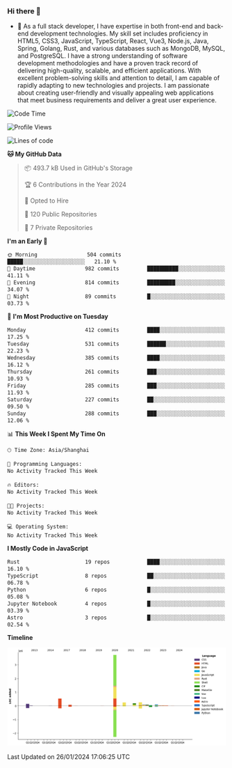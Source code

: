 ### Hi there 👋

- 🌱 As a full stack developer, I have expertise in both front-end and back-end development technologies. My skill set includes proficiency in HTML5, CSS3, JavaScript, TypeScript, React, Vue3, Node.js, Java, Spring, Golang, Rust, and various databases such as MongoDB, MySQL, and PostgreSQL. I have a strong understanding of software development methodologies and have a proven track record of delivering high-quality, scalable, and efficient applications. With excellent problem-solving skills and attention to detail, I am capable of rapidly adapting to new technologies and projects. I am passionate about creating user-friendly and visually appealing web applications that meet business requirements and deliver a great user experience.

<!--START_SECTION:waka-->
![Code Time](http://img.shields.io/badge/Code%20Time-1%2C170%20hrs%2013%20mins-blue)

![Profile Views](http://img.shields.io/badge/Profile%20Views-0-blue)

![Lines of code](https://img.shields.io/badge/From%20Hello%20World%20I%27ve%20Written-5.6%20million%20lines%20of%20code-blue)

**🐱 My GitHub Data** 

> 📦 493.7 kB Used in GitHub's Storage 
 > 
> 🏆 6 Contributions in the Year 2024
 > 
> 💼 Opted to Hire
 > 
> 📜 120 Public Repositories 
 > 
> 🔑 7 Private Repositories 
 > 
**I'm an Early 🐤** 

```text
🌞 Morning                504 commits         █████░░░░░░░░░░░░░░░░░░░░   21.10 % 
🌆 Daytime                982 commits         ██████████░░░░░░░░░░░░░░░   41.11 % 
🌃 Evening                814 commits         █████████░░░░░░░░░░░░░░░░   34.07 % 
🌙 Night                  89 commits          █░░░░░░░░░░░░░░░░░░░░░░░░   03.73 % 
```
📅 **I'm Most Productive on Tuesday** 

```text
Monday                   412 commits         ████░░░░░░░░░░░░░░░░░░░░░   17.25 % 
Tuesday                  531 commits         ██████░░░░░░░░░░░░░░░░░░░   22.23 % 
Wednesday                385 commits         ████░░░░░░░░░░░░░░░░░░░░░   16.12 % 
Thursday                 261 commits         ███░░░░░░░░░░░░░░░░░░░░░░   10.93 % 
Friday                   285 commits         ███░░░░░░░░░░░░░░░░░░░░░░   11.93 % 
Saturday                 227 commits         ██░░░░░░░░░░░░░░░░░░░░░░░   09.50 % 
Sunday                   288 commits         ███░░░░░░░░░░░░░░░░░░░░░░   12.06 % 
```


📊 **This Week I Spent My Time On** 

```text
🕑︎ Time Zone: Asia/Shanghai

💬 Programming Languages: 
No Activity Tracked This Week

🔥 Editors: 
No Activity Tracked This Week

🐱‍💻 Projects: 
No Activity Tracked This Week

💻 Operating System: 
No Activity Tracked This Week
```

**I Mostly Code in JavaScript** 

```text
Rust                     19 repos            ████░░░░░░░░░░░░░░░░░░░░░   16.10 % 
TypeScript               8 repos             ██░░░░░░░░░░░░░░░░░░░░░░░   06.78 % 
Python                   6 repos             █░░░░░░░░░░░░░░░░░░░░░░░░   05.08 % 
Jupyter Notebook         4 repos             █░░░░░░░░░░░░░░░░░░░░░░░░   03.39 % 
Astro                    3 repos             █░░░░░░░░░░░░░░░░░░░░░░░░   02.54 % 
```



**Timeline**

![Lines of Code chart](https://raw.githubusercontent.com/elton/elton/main/assets/bar_graph.png)


 Last Updated on 26/01/2024 17:06:25 UTC
<!--END_SECTION:waka-->

<!--
**elton/elton** is a ✨ _special_ ✨ repository because its `README.md` (this file) appears on your GitHub profile.

Here are some ideas to get you started:

- 🔭 I’m currently working on ...
- 🌱 I’m currently learning ...
- 👯 I’m looking to collaborate on ...
- 🤔 I’m looking for help with ...
- 💬 Ask me about ...
- 📫 How to reach me: ...
- 😄 Pronouns: ...
- ⚡ Fun fact: ...
-->
